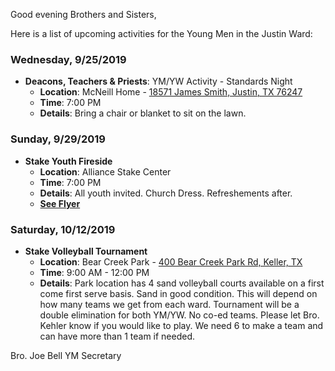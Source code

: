 Good evening Brothers and Sisters,

Here is a list of upcoming activities for the Young Men in the Justin Ward:


### Wednesday, 9/25/2019
- **Deacons, Teachers & Priests**: YM/YW Activity - Standards Night
	- **Location**: McNeill Home - [18571 James Smith, Justin, TX 76247](https://goo.gl/maps/EAaAtu14bFdvED7FA)
	- **Time**: 7:00 PM
	- **Details**: Bring a chair or blanket to sit on the lawn.



### Sunday, 9/29/2019
- **Stake Youth Fireside**
	- **Location**: Alliance Stake Center
	- **Time**: 7:00 PM
	- **Details**: All youth invited. Church Dress. Refreshements after.
	- [**See Flyer**](https://drive.google.com/open?id=1_26Y99PHLk7lbZd23LhmDgqdMNmvrRO9)



### Saturday, 10/12/2019
- **Stake Volleyball Tournament**
	- **Location**: Bear Creek Park - [400 Bear Creek Park Rd, Keller, TX](https://goo.gl/maps/uF44AfuxPkiWpCHfA)
	- **Time**: 9:00 AM - 12:00 PM
	- **Details**: Park location has 4 sand volleyball courts available on a first come first serve basis. Sand in good condition. This will depend on how many teams we get from each ward. Tournament will be a double elimination for both YM/YW. No co-ed teams. Please let Bro. Kehler know if you would like to play. We need 6 to make a team and can have more than 1 team if needed.



Bro. Joe Bell
YM Secretary
